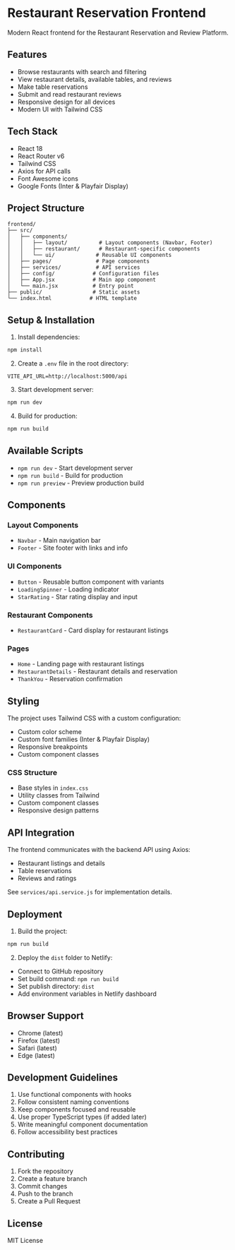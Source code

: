 # Restaurant Reservation Frontend

Modern React frontend for the Restaurant Reservation and Review Platform.

## Features

- Browse restaurants with search and filtering
- View restaurant details, available tables, and reviews
- Make table reservations
- Submit and read restaurant reviews
- Responsive design for all devices
- Modern UI with Tailwind CSS

## Tech Stack

- React 18
- React Router v6
- Tailwind CSS
- Axios for API calls
- Font Awesome icons
- Google Fonts (Inter & Playfair Display)

## Project Structure

```
frontend/
├── src/
│   ├── components/
│   │   ├── layout/          # Layout components (Navbar, Footer)
│   │   ├── restaurant/      # Restaurant-specific components
│   │   └── ui/             # Reusable UI components
│   ├── pages/              # Page components
│   ├── services/           # API services
│   ├── config/            # Configuration files
│   ├── App.jsx            # Main app component
│   └── main.jsx           # Entry point
├── public/                # Static assets
└── index.html            # HTML template
```

## Setup & Installation

1. Install dependencies:
```bash
npm install
```

2. Create a `.env` file in the root directory:
```env
VITE_API_URL=http://localhost:5000/api
```

3. Start development server:
```bash
npm run dev
```

4. Build for production:
```bash
npm run build
```

## Available Scripts

- `npm run dev` - Start development server
- `npm run build` - Build for production
- `npm run preview` - Preview production build

## Components

### Layout Components
- `Navbar` - Main navigation bar
- `Footer` - Site footer with links and info

### UI Components
- `Button` - Reusable button component with variants
- `LoadingSpinner` - Loading indicator
- `StarRating` - Star rating display and input

### Restaurant Components
- `RestaurantCard` - Card display for restaurant listings

### Pages
- `Home` - Landing page with restaurant listings
- `RestaurantDetails` - Restaurant details and reservation
- `ThankYou` - Reservation confirmation

## Styling

The project uses Tailwind CSS with a custom configuration:

- Custom color scheme
- Custom font families (Inter & Playfair Display)
- Responsive breakpoints
- Custom component classes

### CSS Structure

- Base styles in `index.css`
- Utility classes from Tailwind
- Custom component classes
- Responsive design patterns

## API Integration

The frontend communicates with the backend API using Axios:

- Restaurant listings and details
- Table reservations
- Reviews and ratings

See `services/api.service.js` for implementation details.

## Deployment

1. Build the project:
```bash
npm run build
```

2. Deploy the `dist` folder to Netlify:
- Connect to GitHub repository
- Set build command: `npm run build`
- Set publish directory: `dist`
- Add environment variables in Netlify dashboard

## Browser Support

- Chrome (latest)
- Firefox (latest)
- Safari (latest)
- Edge (latest)

## Development Guidelines

1. Use functional components with hooks
2. Follow consistent naming conventions
3. Keep components focused and reusable
4. Use proper TypeScript types (if added later)
5. Write meaningful component documentation
6. Follow accessibility best practices

## Contributing

1. Fork the repository
2. Create a feature branch
3. Commit changes
4. Push to the branch
5. Create a Pull Request

## License

MIT License
